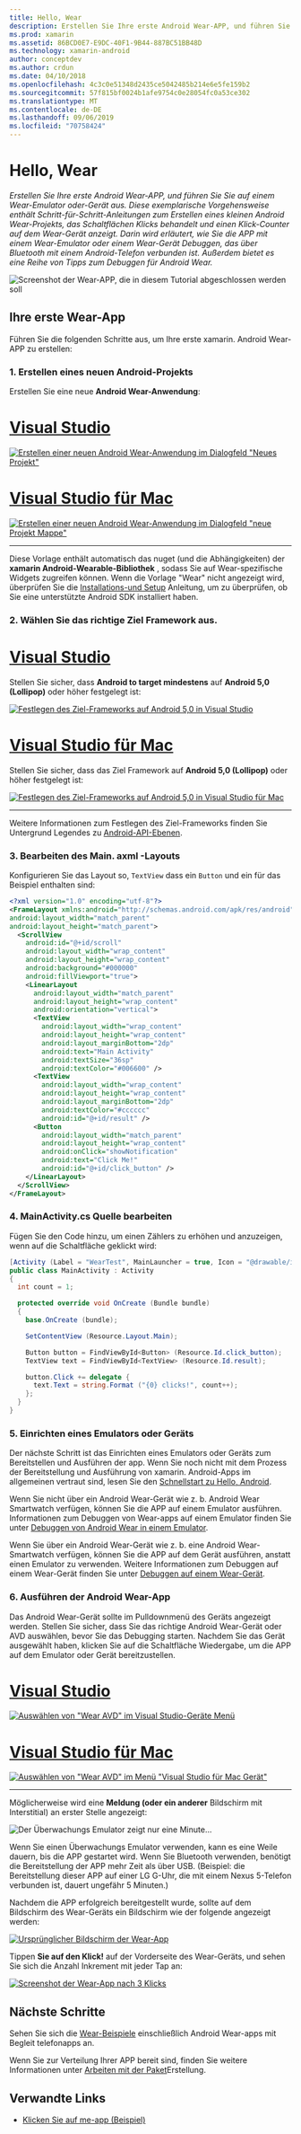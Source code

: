 ```yaml
---
title: Hello, Wear
description: Erstellen Sie Ihre erste Android Wear-APP, und führen Sie Sie auf einem Wear-Emulator oder-Gerät aus. Diese exemplarische Vorgehensweise enthält Schritt-für-Schritt-Anleitungen zum Erstellen eines kleinen Android Wear-Projekts, das Schaltflächen Klicks behandelt und einen Klick-Counter auf dem Wear-Gerät anzeigt. Darin wird erläutert, wie Sie die APP mit einem Wear-Emulator oder einem Wear-Gerät Debuggen, das über Bluetooth mit einem Android-Telefon verbunden ist. Außerdem bietet es eine Reihe von Tipps zum Debuggen für Android Wear.
ms.prod: xamarin
ms.assetid: 86BCD0E7-E9DC-40F1-9B44-887BC51BB48D
ms.technology: xamarin-android
author: conceptdev
ms.author: crdun
ms.date: 04/10/2018
ms.openlocfilehash: 4c3c0e51348d2435ce5042485b214e6e5fe159b2
ms.sourcegitcommit: 57f815bf0024b1afe9754c0e28054fc0a53ce302
ms.translationtype: MT
ms.contentlocale: de-DE
ms.lasthandoff: 09/06/2019
ms.locfileid: "70758424"
---
```

# <a name="hello-wear"></a>Hello, Wear

_Erstellen Sie Ihre erste Android Wear-APP, und führen Sie Sie auf einem Wear-Emulator oder-Gerät aus. Diese exemplarische Vorgehensweise enthält Schritt-für-Schritt-Anleitungen zum Erstellen eines kleinen Android Wear-Projekts, das Schaltflächen Klicks behandelt und einen Klick-Counter auf dem Wear-Gerät anzeigt. Darin wird erläutert, wie Sie die APP mit einem Wear-Emulator oder einem Wear-Gerät Debuggen, das über Bluetooth mit einem Android-Telefon verbunden ist. Außerdem bietet es eine Reihe von Tipps zum Debuggen für Android Wear._

![Screenshot der Wear-APP, die in diesem Tutorial abgeschlossen werden soll](hello-wear-images/example.png)

## <a name="your-first-wear-app"></a>Ihre erste Wear-App

Führen Sie die folgenden Schritte aus, um Ihre erste xamarin. Android Wear-APP zu erstellen:

### <a name="1-create-a-new-android-project"></a>1. Erstellen eines neuen Android-Projekts

Erstellen Sie eine neue **Android Wear-Anwendung**:

# <a name="visual-studiotabwindows"></a>[Visual Studio](#tab/windows)

[![Erstellen einer neuen Android Wear-Anwendung im Dialogfeld "Neues Projekt"](hello-wear-images/vs/new-solution-sml.w157.png)](hello-wear-images/vs/new-solution.w157.png#lightbox)

# <a name="visual-studio-for-mactabmacos"></a>[Visual Studio für Mac](#tab/macos)

[![Erstellen einer neuen Android Wear-Anwendung im Dialogfeld "neue Projekt Mappe"](hello-wear-images/xs/new-solution-sml.png)](hello-wear-images/xs/new-solution.png#lightbox)

-----

Diese Vorlage enthält automatisch das nuget (und die Abhängigkeiten) der **xamarin Android-Wearable-Bibliothek** , sodass Sie auf Wear-spezifische Widgets zugreifen können. Wenn die Vorlage "Wear" nicht angezeigt wird, überprüfen Sie die [Installations-und Setup](~/android/wear/get-started/installation.md) Anleitung, um zu überprüfen, ob Sie eine unterstützte Android SDK installiert haben. 

### <a name="2-choose-the-correct-target-framework"></a>2. Wählen Sie das richtige **Ziel Framework** aus.

# <a name="visual-studiotabwindows"></a>[Visual Studio](#tab/windows)

Stellen Sie sicher, dass **Android to target mindestens** auf **Android 5,0 (Lollipop)** oder höher festgelegt ist: 

[![Festlegen des Ziel-Frameworks auf Android 5,0 in Visual Studio](hello-wear-images/vs/target-framework-sml.png)](hello-wear-images/vs/target-framework.png#lightbox)

# <a name="visual-studio-for-mactabmacos"></a>[Visual Studio für Mac](#tab/macos)

Stellen Sie sicher, dass das Ziel Framework auf **Android 5,0 (Lollipop)** oder höher festgelegt ist:

[![Festlegen des Ziel-Frameworks auf Android 5,0 in Visual Studio für Mac](hello-wear-images/xs/target-framework-sml.png)](hello-wear-images/xs/target-framework.png#lightbox)

-----

Weitere Informationen zum Festlegen des Ziel-Frameworks finden Sie Untergrund Legendes zu [Android-API-Ebenen](~/android/app-fundamentals/android-api-levels.md).

### <a name="3-edit-the-mainaxml-layout"></a>3. Bearbeiten des **Main. axml** -Layouts

Konfigurieren Sie das Layout so, `TextView` dass ein `Button` und ein für das Beispiel enthalten sind: 

```xml
<?xml version="1.0" encoding="utf-8"?>
<FrameLayout xmlns:android="http://schemas.android.com/apk/res/android"
android:layout_width="match_parent"
android:layout_height="match_parent">
  <ScrollView
    android:id="@+id/scroll"
    android:layout_width="wrap_content"
    android:layout_height="wrap_content"
    android:background="#000000"
    android:fillViewport="true">
    <LinearLayout
      android:layout_width="match_parent"
      android:layout_height="wrap_content"
      android:orientation="vertical">
      <TextView
        android:layout_width="wrap_content"
        android:layout_height="wrap_content"
        android:layout_marginBottom="2dp"
        android:text="Main Activity"
        android:textSize="36sp"
        android:textColor="#006600" />
      <TextView
        android:layout_width="wrap_content"
        android:layout_height="wrap_content"
        android:layout_marginBottom="2dp"
        android:textColor="#cccccc"
        android:id="@+id/result" />
      <Button
        android:layout_width="match_parent"
        android:layout_height="wrap_content"
        android:onClick="showNotification"
        android:text="Click Me!"
        android:id="@+id/click_button" />
    </LinearLayout>
  </ScrollView>
</FrameLayout>
```

### <a name="4-edit-the-mainactivitycs-source"></a>4. **MainActivity.cs** Quelle bearbeiten

Fügen Sie den Code hinzu, um einen Zählers zu erhöhen und anzuzeigen, wenn auf die Schaltfläche geklickt wird: 

```csharp
[Activity (Label = "WearTest", MainLauncher = true, Icon = "@drawable/icon")]
public class MainActivity : Activity
{
  int count = 1;

  protected override void OnCreate (Bundle bundle)
  {
    base.OnCreate (bundle);

    SetContentView (Resource.Layout.Main);

    Button button = FindViewById<Button> (Resource.Id.click_button);
    TextView text = FindViewById<TextView> (Resource.Id.result);

    button.Click += delegate {
      text.Text = string.Format ("{0} clicks!", count++);
    };
  }
}
```

### <a name="5-setup-an-emulator-or-device"></a>5. Einrichten eines Emulators oder Geräts

Der nächste Schritt ist das Einrichten eines Emulators oder Geräts zum Bereitstellen und Ausführen der app. Wenn Sie noch nicht mit dem Prozess der Bereitstellung und Ausführung von xamarin. Android-Apps im allgemeinen vertraut sind, lesen Sie den [Schnellstart zu Hello, Android](~/android/get-started/hello-android/hello-android-quickstart.md).

Wenn Sie nicht über ein Android Wear-Gerät wie z. b. Android Wear Smartwatch verfügen, können Sie die APP auf einem Emulator ausführen. Informationen zum Debuggen von Wear-apps auf einem Emulator finden Sie unter [Debuggen von Android Wear in einem Emulator](~/android/wear/deploy-test/debug-on-emulator.md).

Wenn Sie über ein Android Wear-Gerät wie z. b. eine Android Wear-Smartwatch verfügen, können Sie die APP auf dem Gerät ausführen, anstatt einen Emulator zu verwenden. Weitere Informationen zum Debuggen auf einem Wear-Gerät finden Sie unter [Debuggen auf einem Wear-Gerät](~/android/wear/deploy-test/debug-on-device.md).

### <a name="6-run-the-android-wear-app"></a>6. Ausführen der Android Wear-App

Das Android Wear-Gerät sollte im Pulldownmenü des Geräts angezeigt werden. Stellen Sie sicher, dass Sie das richtige Android Wear-Gerät oder AVD auswählen, bevor Sie das Debugging starten. Nachdem Sie das Gerät ausgewählt haben, klicken Sie auf die Schaltfläche Wiedergabe, um die APP auf dem Emulator oder Gerät bereitzustellen.

# <a name="visual-studiotabwindows"></a>[Visual Studio](#tab/windows)

[![Auswählen von "Wear AVD" im Visual Studio-Geräte Menü](hello-wear-images/vs/choose-wear-sim.png)](hello-wear-images/vs/choose-wear-sim.png#lightbox)

# <a name="visual-studio-for-mactabmacos"></a>[Visual Studio für Mac](#tab/macos)

[![Auswählen von "Wear AVD" im Menü "Visual Studio für Mac Gerät"](hello-wear-images/xs/choose-wear-sim.png)](hello-wear-images/xs/choose-wear-sim.png#lightbox)

-----

Möglicherweise wird eine **Meldung (oder ein anderer** Bildschirm mit Interstitial) an erster Stelle angezeigt: 

![Der Überwachungs Emulator zeigt nur eine Minute...](hello-wear-images/please-wait.png)

Wenn Sie einen Überwachungs Emulator verwenden, kann es eine Weile dauern, bis die APP gestartet wird. Wenn Sie Bluetooth verwenden, benötigt die Bereitstellung der APP mehr Zeit als über USB. (Beispiel: die Bereitstellung dieser APP auf einer LG G-Uhr, die mit einem Nexus 5-Telefon verbunden ist, dauert ungefähr 5 Minuten.)

Nachdem die APP erfolgreich bereitgestellt wurde, sollte auf dem Bildschirm des Wear-Geräts ein Bildschirm wie der folgende angezeigt werden:

[![Ursprünglicher Bildschirm der Wear-App](hello-wear-images/mainactivity-screen.png)](hello-wear-images/mainactivity-screen.png#lightbox)

Tippen **Sie auf den Klick!** auf der Vorderseite des Wear-Geräts, und sehen Sie sich die Anzahl Inkrement mit jeder Tap an:

[![Screenshot der Wear-App nach 3 Klicks](hello-wear-images/mainactivity-counts.png)](hello-wear-images/mainactivity-counts.png#lightbox)

## <a name="next-steps"></a>Nächste Schritte

Sehen Sie sich die [Wear-Beispiele](https://docs.microsoft.com/samples/browse/?products=xamarin&term=Xamarin.Android+wear) einschließlich Android Wear-apps mit Begleit telefonapps an.

Wenn Sie zur Verteilung Ihrer APP bereit sind, finden Sie weitere Informationen unter [Arbeiten mit der Paket](~/android/wear/deploy-test/packaging.md)Erstellung.

## <a name="related-links"></a>Verwandte Links

- [Klicken Sie auf me-app (Beispiel)](https://docs.microsoft.com/samples/xamarin/monodroid-samples/wear-weartest)
